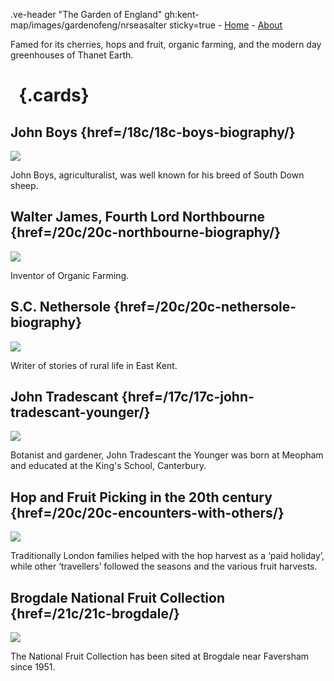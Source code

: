 .ve-header "The Garden of England" gh:kent-map/images/gardenofeng/nrseasalter sticky=true
    - [Home](/)
    - [About](/about)

Famed for its cherries, hops and fruit, organic farming, and the modern day greenhouses of Thanet Earth.

# &nbsp; {.cards}

## John Boys {href=/18c/18c-boys-biography/}

![](https://iiif.juncture-digital.org/thumbnail?url=https://upload.wikimedia.org/wikipedia/commons/5/5c/Brebis_agneau_South-Down.jpg)

John Boys, agriculturalist, was well known for his breed of South Down sheep. 

## Walter James, Fourth Lord Northbourne {href=/20c/20c-northbourne-biography/}

![](https://iiif.juncture-digital.org/thumbnail?url=https://upload.wikimedia.org/wikipedia/commons/f/f2/Cabbage_close_up_%2849200263532%29.jpg)

Inventor of Organic Farming.

## S.C. Nethersole {href=/20c/20c-nethersole-biography}

![](https://iiif.juncture-digital.org/thumbnail?url=https://stor.artstor.org/stor/d482e3aa-6764-4b23-92a9-693be7b2934d)

Writer of stories of rural life in East Kent.

## John Tradescant {href=/17c/17c-john-tradescant-younger/}

![](https://iiif.juncture-digital.org/thumbnail?url=https://upload.wikimedia.org/wikipedia/commons/4/40/Ogilby_Kent.jpg)

Botanist and gardener, John Tradescant the Younger was born at Meopham and educated at the King's School, Canterbury.

## Hop and Fruit Picking in the 20th century {href=/20c/20c-encounters-with-others/}

![](https://iiif.juncture-digital.org/thumbnail?url=https://stor.artstor.org/stor/36ae75f3-b601-4695-ba8e-efb2e99630fc)

Traditionally London families helped with the hop harvest as a ‘paid holiday’, while other ‘travellers’ followed the seasons and the various fruit harvests.

## Brogdale National Fruit Collection {href=/21c/21c-brogdale/}

![](https://iiif.juncture-digital.org/thumbnail?url=https://stor.artstor.org/stor/70b7d425-bbd9-423a-8cd1-e086a00a57f0)

The National Fruit Collection has been sited at Brogdale near Faversham since 1951.
